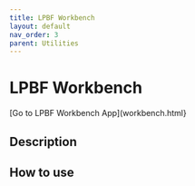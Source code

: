```yaml
---
title: LPBF Workbench
layout: default
nav_order: 3
parent: Utilities
---
```


# LPBF Workbench

[Go to LPBF Workbench App](workbench.html}

## Description



## How to use


